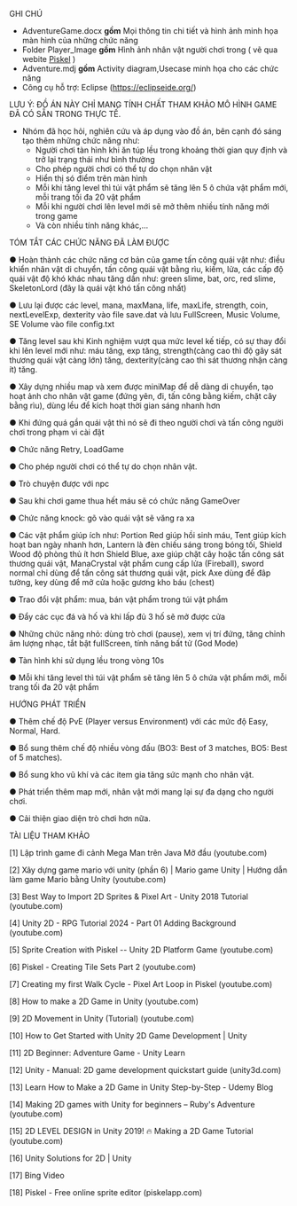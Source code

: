 GHI CHÚ
- AdventureGame.docx **gồm** Mọi thông tin chi tiết và hình ảnh minh họa màn hình của những chức năng
- Folder Player_Image **gồm** Hình ảnh nhân vật người chơi trong  ( vẽ qua webite [Piskel](https://www.piskelapp.com/) )
- Adventure.mdj **gồm** Activity diagram,Usecase minh họa cho các chức năng
- Công cụ hỗ trợ: Eclipse (https://eclipseide.org/)



LƯU Ý: ĐỒ ÁN NÀY CHỈ MANG TÍNH CHẤT THAM KHẢO MÔ HÌNH GAME ĐÃ CÓ SẴN TRONG THỰC TẾ. 
- Nhóm đã học hỏi, nghiên cứu và áp dụng vào đồ án, bên cạnh đó sáng tạo thêm những chức năng như:
  +  Người chơi tàn hình khi ăn túp lều trong khoảng thời gian quy định và trở lại trạng thái như bình thường
  +  Cho phép người chơi có thể tự do chọn nhân vật
  +  Hiển thị só điểm trên màn hình
  +  Mỗi khi tăng level thì túi vật phẩm sẽ tăng lên 5 ô chứa vật phẩm mới, mỗi trang tối đa 20 vật phẩm
  +  Mỗi khi người chơi lên level mới sẽ mở thêm nhiều tính năng mới trong game
  +  Và còn nhiều tính năng khác,...
 

TÓM TẮT CÁC CHỨC NĂNG ĐÃ LÀM ĐƯỢC

●	Hoàn thành các chức năng cơ bản của game tấn công quái vật như: điều khiển nhân vật di chuyển, tấn công quái vật bằng rìu, kiếm, lửa, các cấp độ quái vật độ khó khác nhau tăng dần như: green slime, bat, orc, red slime, SkeletonLord (đây là quái vật khó tấn công nhất)

●	Lưu lại được các level, mana, maxMana, life, maxLife, strength, coin, nextLevelExp, dexterity vào file save.dat và lưu FullScreen, Music Volume, SE Volume vào file config.txt

●	Tăng level sau khi Kinh nghiệm vượt qua mức level kế tiếp, có sự thay đổi khi lên level mới như: máu tăng, exp tăng, strength(càng cao thì độ gây sát thương quái vật càng lớn) tăng, dexterity(càng cao thì sát thương nhận càng ít) tăng. 

●	Xây dựng nhiều map và xem được miniMap để dễ dàng di chuyển, tạo hoạt ảnh cho nhân vật game (đứng yên, đi, tấn công bằng kiếm, chặt cây bằng rìu), dùng lều để kích hoạt thời gian sáng nhanh hơn

●	Khi đứng quá gần quái vật thì nó sẽ đi theo người chơi và tấn công người chơi trong phạm vi cài đặt

●	Chức năng Retry, LoadGame

●	Cho phép người chơi có thể tự do chọn nhân vật.

●	Trò chuyện được với npc

●	Sau khi chơi game thua hết máu sẽ có chức năng GameOver

●	Chức năng knock: gõ vào quái vật sẽ văng ra xa

●	Các vật phẩm giúp ích như: Portion Red giúp hồi sinh máu, Tent giúp kích hoạt ban ngày nhanh hơn, Lantern là đèn chiếu sáng trong bóng tối, Shield Wood độ phòng thủ ít hơn Shield Blue, axe giúp chặt cây hoặc tấn công sát thương quái vật, ManaCrystal vật phẩm cung cấp lửa (Fireball), sword normal chỉ dùng để tấn công sát thương quái vật, pick Axe dùng để đâp tường, key dùng để mở cửa hoặc gương kho báu (chest)

●	Trao đổi vật phẩm: mua, bán vật phẩm trong túi vật phẩm

●	Đẩy các cục đá và hố và khi lấp đủ 3 hố sẽ mở được cửa

●	Những chức năng nhỏ: dùng trò chơi (pause), xem vị trí đứng, tăng chỉnh âm lượng nhạc, tắt bật fullScreen, tính năng bất tử (God Mode)

●	Tàn hình khi sử dụng lều trong vòng 10s

●	Mỗi khi tăng level thì túi vật phẩm sẽ tăng lên 5 ô chứa vật phẩm mới, mỗi trang tối đa 20 vật phẩm



HƯỚNG PHÁT TRIỂN

●	Thêm chế độ PvE (Player versus Environment) với các mức độ Easy, Normal, Hard.

●	Bổ sung thêm chế độ nhiều vòng đấu (BO3: Best of 3 matches, BO5: Best of 5 matches). 

●	Bổ sung kho vũ khí và các item gia tăng sức mạnh cho nhân vật.

●	Phát triển thêm map mới, nhân vật mới mang lại sự đa dạng cho người chơi.

●	Cải thiện giao diện trò chơi hơn nữa. 



  TÀI LIỆU THAM KHẢO
  
[1] Lập trình game đi cảnh Mega Man trên Java Mở đầu (youtube.com)

[2] Xây dựng game mario với unity (phần 6) | Mario game Unity | Hướng dẫn làm game Mario bằng Unity (youtube.com)

[3] Best Way to Import 2D Sprites & Pixel Art - Unity 2018 Tutorial (youtube.com)

[4] Unity 2D - RPG Tutorial 2024 - Part 01 Adding Background (youtube.com)

[5] Sprite Creation with Piskel -- Unity 2D Platform Game (youtube.com)

[6] Piskel - Creating Tile Sets Part 2 (youtube.com)

[7] Creating my first Walk Cycle - Pixel Art Loop in Piskel (youtube.com)

[8] How to make a 2D Game in Unity (youtube.com)

[9] 2D Movement in Unity (Tutorial) (youtube.com)

[10] How to Get Started with Unity 2D Game Development | Unity

[11] 2D Beginner: Adventure Game - Unity Learn

[12] Unity - Manual: 2D game development quickstart guide (unity3d.com)

[13] Learn How to Make a 2D Game in Unity Step-by-Step - Udemy Blog

[14] Making 2D games with Unity for beginners – Ruby's Adventure (youtube.com)

[15] 2D LEVEL DESIGN in Unity 2019! 🔥 Making a 2D Game Tutorial (youtube.com)

[16] Unity Solutions for 2D | Unity

[17] Bing Video 

[18] Piskel - Free online sprite editor (piskelapp.com)
